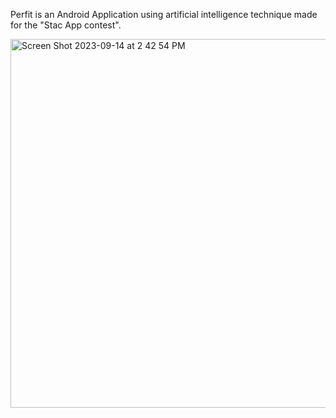 Perfit is an Android Application using artificial intelligence technique made for the "Stac App contest".

<img width="590" alt="Screen Shot 2023-09-14 at 2 42 54 PM" src="https://github.com/arky02/Perfit_staccc/assets/46954114/d524a419-80ad-47f9-9525-bd5296dddabc">
